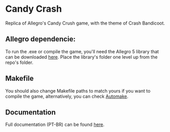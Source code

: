 # Candy Crash
Replica of Allegro's Candy Crush game, with the theme of Crash Bandicoot.

## Allegro dependencie:
To run the .exe or compile the game, you'll need the Allegro 5 library that can be downloaded [here](https://www.dropbox.com/s/rar8sta8ugsmiuh/allegro-5.0.10-mingw-4.7.0.rar?dl=0).
Place the library's folder one level up from the repo's folder.

## Makefile
You should also change Makefile paths to match yours if you want to compile the game, alternatively, you can check [Automake](https://github.com/coutlcdo/Automake-Electron).

## Documentation
Full documentation (PT-BR) can be found [here](https://www.dropbox.com/h?preview=Docs+LucasTP.pdf).
